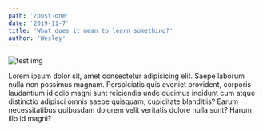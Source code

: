 ```yaml
---
path: '/post-one'
date: '2019-11-7'
title: 'What does it mean to learn something?'
author: 'Wesley'
---
```


![test img](./train.png)

Lorem ipsum dolor sit, amet consectetur adipisicing elit. Saepe
laborum nulla non possimus magnam. Perspiciatis quis eveniet
provident, corporis laudantium id odio magni sunt reiciendis unde
ducimus incidunt cum atque distinctio adipisci omnis saepe quisquam,
cupiditate blanditiis? Earum necessitatibus quibusdam dolorem velit
veritatis dolore nulla sunt? Harum illo id magni?
